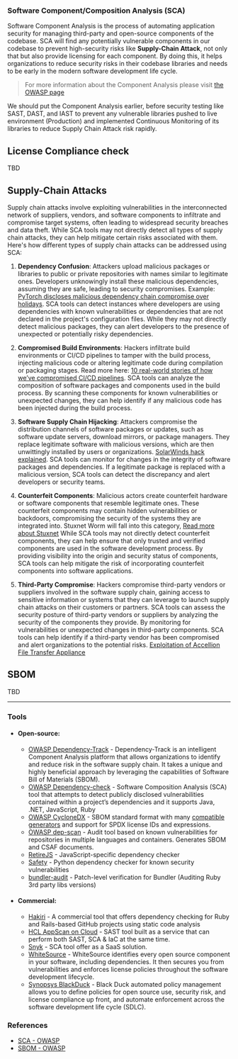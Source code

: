 ### Software Component/Composition Analysis (SCA)

Software Component Analysis is the process of automating application security for managing third-party and open-source components of the codebase. SCA will find any potentially vulnerable components in our codebase to prevent high-security risks like **Supply-Chain Attack**, not only that but also provide licensing for each component. By doing this, it helps organizations to reduce security risks in their codebase libraries and needs to be early in the modern software development life cycle.

> For more information about the Component Analysis please visit [the OWASP page](https://owasp.org/www-community/Component_Analysis)

We should put the Component Analysis earlier, before security testing like SAST, DAST, and IAST to prevent any vulnerable libraries pushed to live environment (Production) and implemented Continuous Monitoring of its libraries to reduce Supply Chain Attack risk rapidly.

## License Compliance check
TBD

## Supply-Chain Attacks
Supply chain attacks involve exploiting vulnerabilities in the interconnected network of suppliers, vendors, and software components to infiltrate and compromise target systems, often leading to widespread security breaches and data theft. While SCA tools may not directly detect all types of supply chain attacks, they can help mitigate certain risks associated with them. Here's how different types of supply chain attacks can be addressed using SCA:

1. **Dependency Confusion**: Attackers upload malicious packages or libraries to public or private repositories with names similar to legitimate ones. Developers unknowingly install these malicious dependencies, assuming they are safe, leading to security compromises. Example: [PyTorch discloses malicious dependency chain compromise over holidays](https://www.bleepingcomputer.com/news/security/pytorch-discloses-malicious-dependency-chain-compromise-over-holidays/#google_vignette).
SCA tools can detect instances where developers are using dependencies with known vulnerabilities or dependencies that are not declared in the project's configuration files. While they may not directly detect malicious packages, they can alert developers to the presence of unexpected or potentially risky dependencies.

2. **Compromised Build Environments**: Hackers infiltrate build environments or CI/CD pipelines to tamper with the build process, injecting malicious code or altering legitimate code during compilation or packaging stages. Read more here: [10 real-world stories of how we’ve compromised CI/CD pipelines](https://research.nccgroup.com/2022/01/13/10-real-world-stories-of-how-weve-compromised-ci-cd-pipelines/).
SCA tools can analyze the composition of software packages and components used in the build process. By scanning these components for known vulnerabilities or unexpected changes, they can help identify if any malicious code has been injected during the build process.

4. **Software Supply Chain Hijacking**: Attackers compromise the distribution channels of software packages or updates, such as software update servers, download mirrors, or package managers. They replace legitimate software with malicious versions, which are then unwittingly installed by users or organizations. [SolarWinds hack explained](https://www.techtarget.com/whatis/feature/SolarWinds-hack-explained-Everything-you-need-to-know).
  SCA tools can monitor for changes in the integrity of software packages and dependencies. If a legitimate package is replaced with a malicious version, SCA tools can detect the discrepancy and alert developers or security teams.

6. **Counterfeit Components**: Malicious actors create counterfeit hardware or software components that resemble legitimate ones. These counterfeit components may contain hidden vulnerabilities or backdoors, compromising the security of the systems they are integrated into. Stuxnet Worm will fall into this category, [Read more about Stuxnet](https://www.wired.com/2014/11/countdown-to-zero-day-stuxnet/)
While SCA tools may not directly detect counterfeit components, they can help ensure that only trusted and verified components are used in the software development process. By providing visibility into the origin and security status of components, SCA tools can help mitigate the risk of incorporating counterfeit components into software applications.

7. **Third-Party Compromise**:  Hackers compromise third-party vendors or suppliers involved in the software supply chain, gaining access to sensitive information or systems that they can leverage to launch supply chain attacks on their customers or partners.
SCA tools can assess the security posture of third-party vendors or suppliers by analyzing the security of the components they provide. By monitoring for vulnerabilities or unexpected changes in third-party components.
SCA tools can help identify if a third-party vendor has been compromised and alert organizations to the potential risks. [Exploitation of Accellion File Transfer Appliance](https://www.cisa.gov/news-events/cybersecurity-advisories/aa21-055a)

## SBOM
TBD

---
### Tools
- #### Open-source:
  + [OWASP Dependency-Track](https://owasp.org/www-project-dependency-track/) - Dependency-Track is an intelligent Component Analysis platform that allows organizations to identify and reduce risk in the software supply chain. It takes a unique and highly beneficial approach by leveraging the capabilities of Software Bill of Materials (SBOM).
  + [OWASP Dependency-check](https://owasp.org/www-project-dependency-check) - Software Composition Analysis (SCA) tool that attempts to detect publicly disclosed vulnerabilities contained within a project’s dependencies and it supports Java, .NET, JavaScript, Ruby
  + [OWASP CycloneDX](https://cyclonedx.org/) - SBOM standard format with many [compatible generators](https://cyclonedx.org/tool-center/) and support for SPDX license IDs and expressions.
  + [OWASP dep-scan](https://owasp.org/www-project-dep-scan/) - Audit tool based on known vulnerabilities for repositories in multiple languages and containers. Generates SBOM and CSAF documents.
  + [RetireJS](https://github.com/RetireJS/retire.js) - JavaScript-specific dependency checker
  + [Safety](https://github.com/pyupio/safety) - Python dependency checker for known security vulnerabilities
  + [bundler-audit](https://github.com/rubysec/bundler-audit) - Patch-level verification for Bundler (Auditing Ruby 3rd party libs versions)

- #### Commercial:
  + [Hakiri](https://hakiri.io/) - A commercial tool that offers dependency checking for Ruby and Rails-based GitHub projects using static code analysis
  + [HCL AppScan on Cloud](https://cloud.appscan.com) - SAST tool built as a service that can perform both SAST, SCA & IaC at the same time.
  + [Snyk](https://snyk.io/) - SCA tool offer as a SaaS solution.
  + [WhiteSource](https://www.whitesourcesoftware.com/) - WhiteSource identifies every open source component in your software, including dependencies. It then secures you from vulnerabilities and enforces license policies throughout the software development lifecycle.
  + [Synopsys BlackDuck](https://www.blackducksoftware.com/) - Black Duck automated policy management allows you to define policies for open source use, security risk, and license compliance up front, and automate enforcement across the software development life cycle (SDLC).


### References

+ [SCA - OWASP](https://owasp.org/www-community/Component_Analysis)
+ [SBOM - OWASP](https://owasp.org/www-community/Component_Analysis#software-bill-of-materials-sbom)
